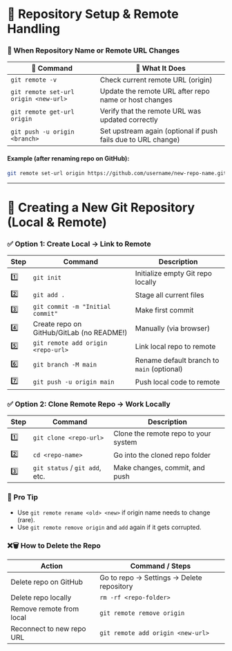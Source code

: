 # 📁 Repository Setup & Remote Handling

### 🔁 When Repository Name or Remote URL Changes

| 🔧 Command                            | 💬 What It Does                                               |
| ------------------------------------- | ------------------------------------------------------------- |
| `git remote -v`                       | Check current remote URL (origin)                             |
| `git remote set-url origin <new-url>` | Update the remote URL after repo name or host changes         |
| `git remote get-url origin`           | Verify that the remote URL was updated correctly              |
| `git push -u origin <branch>`         | Set upstream again (optional if push fails due to URL change) |


#### Example (after renaming repo on GitHub):
```sh
git remote set-url origin https://github.com/username/new-repo-name.git
```

---

# 📁 Creating a New Git Repository (Local & Remote)

### ✅ Option 1: Create Local → Link to Remote

| Step | Command                                   | Description                                |
| ---- | ----------------------------------------- | ------------------------------------------ |
| 1️⃣  | `git init`                                | Initialize empty Git repo locally          |
| 2️⃣  | `git add .`                               | Stage all current files                    |
| 3️⃣  | `git commit -m "Initial commit"`          | Make first commit                          |
| 4️⃣  | Create repo on GitHub/GitLab (no README!) | Manually (via browser)                     |
| 5️⃣  | `git remote add origin <repo-url>`        | Link local repo to remote                  |
| 6️⃣  | `git branch -M main`                      | Rename default branch to `main` (optional) |
| 7️⃣  | `git push -u origin main`                 | Push local code to remote                  |


### ✅ Option 2: Clone Remote Repo → Work Locally

| Step | Command                        | Description                          |
| ---- | ------------------------------ | ------------------------------------ |
| 1️⃣  | `git clone <repo-url>`         | Clone the remote repo to your system |
| 2️⃣  | `cd <repo-name>`               | Go into the cloned repo folder       |
| 3️⃣  | `git status` / `git add`, etc. | Make changes, commit, and push       |


### 📝 Pro Tip
- Use `git remote rename <old> <new>` if origin name needs to change (rare).
- Use `git remote remove origin` and `add` again if it gets corrupted.


### ❌🗑️ How to Delete the Repo

| Action                    | Command / Steps                           |
| ------------------------- | ----------------------------------------- |
| Delete repo on GitHub     | Go to repo → Settings → Delete repository |
| Delete repo locally       | `rm -rf <repo-folder>`                    |
| Remove remote from local  | `git remote remove origin`                |
| Reconnect to new repo URL | `git remote add origin <new-url>`         |
